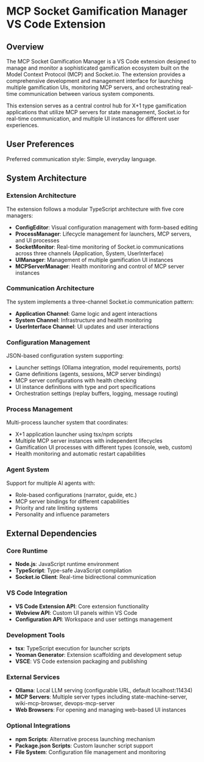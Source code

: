 # MCP Socket Gamification Manager VS Code Extension

## Overview

The MCP Socket Gamification Manager is a VS Code extension designed to manage and monitor a sophisticated gamification ecosystem built on the Model Context Protocol (MCP) and Socket.io. The extension provides a comprehensive development and management interface for launching multiple gamification UIs, monitoring MCP servers, and orchestrating real-time communication between various system components.

This extension serves as a central control hub for X+1 type gamification applications that utilize MCP servers for state management, Socket.io for real-time communication, and multiple UI instances for different user experiences.

## User Preferences

Preferred communication style: Simple, everyday language.

## System Architecture

### Extension Architecture
The extension follows a modular TypeScript architecture with five core managers:
- **ConfigEditor**: Visual configuration management with form-based editing
- **ProcessManager**: Lifecycle management for launchers, MCP servers, and UI processes
- **SocketMonitor**: Real-time monitoring of Socket.io communications across three channels (Application, System, UserInterface)
- **UIManager**: Management of multiple gamification UI instances
- **MCPServerManager**: Health monitoring and control of MCP server instances

### Communication Architecture
The system implements a three-channel Socket.io communication pattern:
- **Application Channel**: Game logic and agent interactions
- **System Channel**: Infrastructure and health monitoring
- **UserInterface Channel**: UI updates and user interactions

### Configuration Management
JSON-based configuration system supporting:
- Launcher settings (Ollama integration, model requirements, ports)
- Game definitions (agents, sessions, MCP server bindings)
- MCP server configurations with health checking
- UI instance definitions with type and port specifications
- Orchestration settings (replay buffers, logging, message routing)

### Process Management
Multi-process launcher system that coordinates:
- X+1 application launcher using tsx/npm scripts
- Multiple MCP server instances with independent lifecycles
- Gamification UI processes with different types (console, web, custom)
- Health monitoring and automatic restart capabilities

### Agent System
Support for multiple AI agents with:
- Role-based configurations (narrator, guide, etc.)
- MCP server bindings for different capabilities
- Priority and rate limiting systems
- Personality and influence parameters

## External Dependencies

### Core Runtime
- **Node.js**: JavaScript runtime environment
- **TypeScript**: Type-safe JavaScript compilation
- **Socket.io Client**: Real-time bidirectional communication

### VS Code Integration
- **VS Code Extension API**: Core extension functionality
- **Webview API**: Custom UI panels within VS Code
- **Configuration API**: Workspace and user settings management

### Development Tools
- **tsx**: TypeScript execution for launcher scripts
- **Yeoman Generator**: Extension scaffolding and development setup
- **VSCE**: VS Code extension packaging and publishing

### External Services
- **Ollama**: Local LLM serving (configurable URL, default localhost:11434)
- **MCP Servers**: Multiple server types including state-machine-server, wiki-mcp-browser, devops-mcp-server
- **Web Browsers**: For opening and managing web-based UI instances

### Optional Integrations
- **npm Scripts**: Alternative process launching mechanism
- **Package.json Scripts**: Custom launcher script support
- **File System**: Configuration file management and monitoring